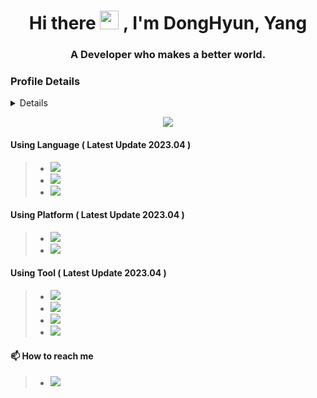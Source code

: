 <h1 align="center">Hi there <img src="https://media.giphy.com/media/hvRJCLFzcasrR4ia7z/giphy.gif" width="30px"> , I'm DongHyun, Yang</h1>
<h3 align="center">A Developer who makes a better world.</h3>

### Profile Details

<details>
<p align="center">
  <a href="https://github.com/DGSWDongHyun">
    <img src="http://github-profile-summary-cards.vercel.app/api/cards/profile-details?username=DGSWDongHyun&theme=transparent" />
  </a>
  <a href="https://github.com/DGSWDongHyun">
    <img src="https://github-readme-streak-stats.herokuapp.com/?user=DGSWDongHyun&hide_border=true&card_width=338&theme=transparent" />
  </a>
  <a href="https://github.com/DGSWDongHyun">
    <img src="http://github-profile-summary-cards.vercel.app/api/cards/stats?username=DGSWDongHyun&theme=transparent" />
  </a>
</p>
</details>

<p align="center">
  <a href="https://github.com/wervlad">
    <img src="https://komarev.com/ghpvc/?username=wervlad&color=blue&style=flat)" />
  </a>
</p>

#### Using Language ( Latest Update 2023.04 ) 
>- <a href='#'><img src="https://img.shields.io/badge/Java-ED8B00?style=for-the-badge&logo=Java&logoColor=white"></a>
>- <a href='#'><img src="https://img.shields.io/badge/Kotlin-0095D5?&style=for-the-badge&logo=kotlin&logoColor=white"></a>
>- <a href='#'><img src="https://img.shields.io/badge/Dart-0175C2?&style=for-the-badge&logo=Dart&logoColor=white"></a>


#### Using Platform ( Latest Update 2023.04 ) 
>- <a href='#'><img src="https://img.shields.io/badge/Android-3DDC84?&style=for-the-badge&logo=Android&logoColor=white"></a>
>- <a href='#'><img src="https://img.shields.io/badge/Flutter-02569B?&style=for-the-badge&logo=Flutter&logoColor=white"></a>


#### Using Tool ( Latest Update 2023.04 ) 
>- <a href='#'><img src="https://img.shields.io/badge/Android Studio-3DDC84?&style=for-the-badge&logo=Android-Studio&logoColor=white"></a>
>- <a href='#'><img src="https://img.shields.io/badge/Firebase-FFCA28?&style=for-the-badge&logo=Firebase&logoColor=white"></a>
>- <a href='#'><img src="https://img.shields.io/badge/Visual Studio Code-007ACC?&style=for-the-badge&logo=Visual Studio Code&logoColor=white"></a>
>- <a href='#'><img src="https://img.shields.io/badge/AWS Amplify-FF9900?&style=for-the-badge&logo=AWS Amplify&logoColor=white"></a>

#### 📫 How to reach me 
>- <a href='#'><img src="https://img.shields.io/badge/ydh665566@naver.com-005FF9?&style=for-the-badge&logo=Mail.ru&logoColor=white"></a>

